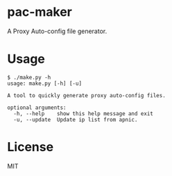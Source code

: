 # pac-maker

A Proxy Auto-config file generator.

# Usage

```
$ ./make.py -h
usage: make.py [-h] [-u]

A tool to quickly generate proxy auto-config files.

optional arguments:
  -h, --help    show this help message and exit
  -u, --update  Update ip list from apnic.

```

# License

MIT
